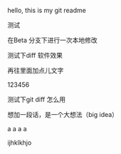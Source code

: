 hello, this is my git readme

测试

在Beta 分支下进行一次本地修改

测试下diff 软件效果

再往里面加点儿文字

123456

测试下git diff 怎么用

想加一段话，是一个大想法（big idea）

a a a a

ijhklkhjo
